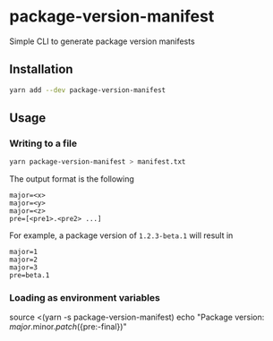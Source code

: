 # package-version-manifest

Simple CLI to generate package version manifests

## Installation

```sh
yarn add --dev package-version-manifest
```

## Usage

### Writing to a file

```sh
yarn package-version-manifest > manifest.txt
```

The output format is the following

```
major=<x>
major=<y>
major=<z>
pre=[<pre1>.<pre2> ...]
```

For example, a package version of `1.2.3-beta.1` will result in

```
major=1
major=2
major=3
pre=beta.1
```

### Loading as environment variables

source <(yarn -s package-version-manifest)
echo "Package version: $major.$minor.$patch (${pre:-final})"
